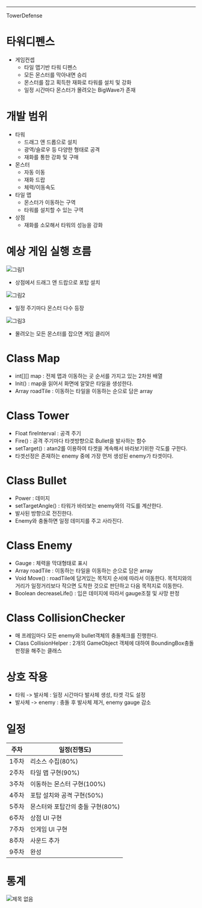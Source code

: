 ----------------------
TowerDefense
# 타워디펜스
+ 게임컨셉
  + 타일 맵기반 타워 디펜스
  + 모든 몬스터를 막아내면 승리
  + 몬스터를 잡고 획득한 재화로 타워를 설치 및 강화
  + 일정 시간마다 몬스터가 몰려오는 BigWave가 존재
# 개발 범위
  + 타워
    + 드래그 앤 드롭으로 설치
    + 광역/슬로우 등 다양한 형태로 공격
    + 재화를 통한 강화 및 구매
  + 몬스터
    + 자동 이동
    + 재화 드랍
    + 체력/이동속도
  + 타일 맵
    + 몬스터가 이동하는 구역
    + 타워를 설치할 수 있는 구역
  + 상점
    + 재화를 소모해서 타워의 성능을 강화
# 예상 게임 실행 흐름

![그림1](https://user-images.githubusercontent.com/42472602/160602676-65c861bd-2f2d-411f-b65d-d8fb11831260.jpg)
- 상점에서 드래그 앤 드랍으로 포탑 설치

![그림2](https://user-images.githubusercontent.com/42472602/160603136-ebef3e9e-2433-46df-b088-4bc40b99fb31.png)
- 일정 주기마다 몬스터 다수 등장

![그림3](https://user-images.githubusercontent.com/42472602/160603237-b2f4c3db-27a6-48ba-a62e-c0883a6e55f7.png)
- 몰려오는 모든 몬스터를 잡으면 게임 클리어

# Class Map
  + int[][] map : 전체 맵과 이동하는 곳 순서를 가지고 있는 2차원 배열
  + Init() : map을 읽어서 화면에 알맞은 타일을 생성한다.
  + Array<Tile> roadTile : 이동하는 타일을 이동하는 순으로 담은 array

# Class Tower
  + Float fireInterval : 공격 주기
  + Fire() : 공격 주기마다 타겟방향으로 Bullet을 발사하는 함수
  + setTarget() : atan2를 이용하여 타겟을 계속해서 바라보기위한 각도를 구한다.
  + 타겟선정은 존재하는 enemy 중에 가장 먼저 생성된 enemy가 타겟이다.

# Class Bullet
  + Power : 데미지
  + setTargetAngle() : 타워가 바라보는 enemy와의 각도를 계산한다.
  + 발사된 방향으로 전진한다.
  + Enemy와 충돌하면 일정 데미지를 주고 사라진다.
  
# Class Enemy
  + Gauge : 체력을 막대형태로 표시
  + Array<Tile> roadTile : 이동하는 타일을 이동하는 순으로 담은 array
  + Void Move() : roadTile에 담겨있는 목적지 순서에 따라서 이동한다. 목적지와의 거리가 일정거리보다 작으면 도착한 것으로 판단하고 다음 목적지로 이동한다.
  + Boolean decreaseLife() : 입은 데미지에 따라서 gauge조절 및 사망 판정
# Class CollisionChecker
  + 매 프레임마다 모든 enemy와 bullet객체의 충돌체크를 진행한다.
  + Class CollisionHelper : 2개의 GameObject 객체에 대하여 BoundingBox충돌 판정을 해주는 클래스
# 상호 작용
  + 타워 -> 발사체 : 일정 시간마다 발사체 생성, 타겟 각도 설정
  + 발사체 -> enemy : 충돌 후 발사체 제거, enemy gauge 감소
# 일정
주차|일정(진행도)|
---|---|
1주차|리소스 수집(80%)|
2주차|타일 맵 구현(90%)|
3주차|이동하는 몬스터 구현(100%)|
4주차|포탑 설치와 공격 구현(50%)|
5주차|몬스터와 포탑간의 충돌 구현(80%)|
6주차|상점 UI 구현|
7주차|인게임 UI 구현|
8주차|사운드 추가|
9주차|완성|
  
# 통계
![제목 없음](https://user-images.githubusercontent.com/42472602/166585542-937b7bcb-00f9-4464-acf8-47154f06e9fa.png)
